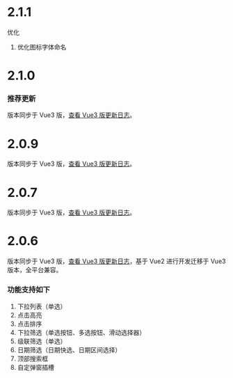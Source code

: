 # 2.1.1

优化

1. 优化图标字体命名

# 2.1.0

### 推荐更新

版本同步于 Vue3 版，[查看 Vue3 版更新日志](https://ext.dcloud.net.cn/plugin?id=12384&update_log)。

# 2.0.9

版本同步于 Vue3 版，[查看 Vue3 版更新日志](https://ext.dcloud.net.cn/plugin?id=12384&update_log)。

# 2.0.7

版本同步于 Vue3 版，[查看 Vue3 版更新日志](https://ext.dcloud.net.cn/plugin?id=12384)。

# 2.0.6

版本同步于 Vue3 版，[查看 Vue3 版更新日志](https://ext.dcloud.net.cn/plugin?id=12384)，基于 Vue2 进行开发迁移于 Vue3 版本，全平台兼容。

### 功能支持如下

1. 下拉列表（单选）
2. 点击高亮
3. 点击排序
4. 下拉筛选（单选按钮、多选按钮、滑动选择器）
5. 级联筛选（单选）
6. 日期筛选（日期快选、日期区间选择）
7. 顶部搜索框
8. 自定弹窗插槽

